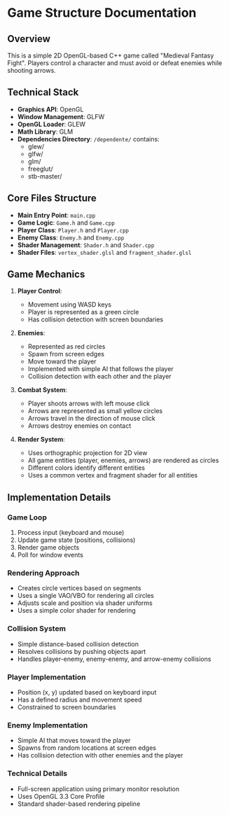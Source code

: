 # Game Structure Documentation

## Overview
This is a simple 2D OpenGL-based C++ game called "Medieval Fantasy Fight". Players control a character and must avoid or defeat enemies while shooting arrows.

## Technical Stack
- **Graphics API**: OpenGL
- **Window Management**: GLFW
- **OpenGL Loader**: GLEW
- **Math Library**: GLM
- **Dependencies Directory**: `/dependente/` contains:
  - glew/
  - glfw/
  - glm/
  - freeglut/
  - stb-master/

## Core Files Structure
- **Main Entry Point**: `main.cpp`
- **Game Logic**: `Game.h` and `Game.cpp`
- **Player Class**: `Player.h` and `Player.cpp`
- **Enemy Class**: `Enemy.h` and `Enemy.cpp`
- **Shader Management**: `Shader.h` and `Shader.cpp`
- **Shader Files**: `vertex_shader.glsl` and `fragment_shader.glsl`

## Game Mechanics
1. **Player Control**:
   - Movement using WASD keys
   - Player is represented as a green circle
   - Has collision detection with screen boundaries

2. **Enemies**:
   - Represented as red circles
   - Spawn from screen edges
   - Move toward the player
   - Implemented with simple AI that follows the player
   - Collision detection with each other and the player

3. **Combat System**:
   - Player shoots arrows with left mouse click
   - Arrows are represented as small yellow circles
   - Arrows travel in the direction of mouse click
   - Arrows destroy enemies on contact

4. **Render System**:
   - Uses orthographic projection for 2D view
   - All game entities (player, enemies, arrows) are rendered as circles
   - Different colors identify different entities
   - Uses a common vertex and fragment shader for all entities

## Implementation Details

### Game Loop
1. Process input (keyboard and mouse)
2. Update game state (positions, collisions)
3. Render game objects
4. Poll for window events

### Rendering Approach
- Creates circle vertices based on segments
- Uses a single VAO/VBO for rendering all circles
- Adjusts scale and position via shader uniforms
- Uses a simple color shader for rendering

### Collision System
- Simple distance-based collision detection
- Resolves collisions by pushing objects apart
- Handles player-enemy, enemy-enemy, and arrow-enemy collisions

### Player Implementation
- Position (x, y) updated based on keyboard input
- Has a defined radius and movement speed
- Constrained to screen boundaries

### Enemy Implementation
- Simple AI that moves toward the player
- Spawns from random locations at screen edges
- Has collision detection with other enemies and the player

### Technical Details
- Full-screen application using primary monitor resolution
- Uses OpenGL 3.3 Core Profile
- Standard shader-based rendering pipeline 